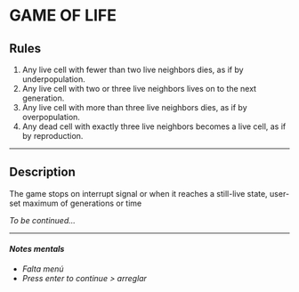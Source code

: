 
# GAME OF LIFE

## Rules

1. Any live cell with fewer than two live neighbors dies, as if by underpopulation.
2. Any live cell with two or three live neighbors lives on to the next generation.
3. Any live cell with more than three live neighbors dies, as if by overpopulation.
4. Any dead cell with exactly three live neighbors becomes a live cell, as if by reproduction.

---

## Description

The game stops on interrupt signal or when it reaches a still-live state, user-set maximum of generations or time

*To be continued...*

---

#### *Notes mentals*

- *Falta menú*
- *Press enter to continue > arreglar*